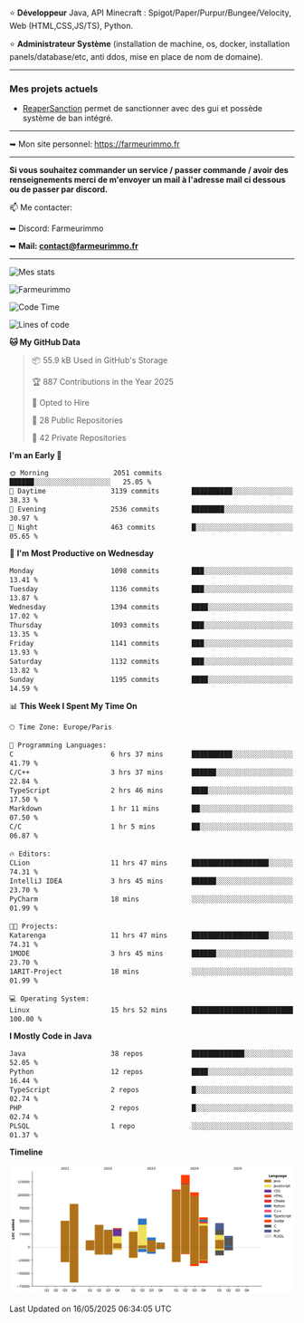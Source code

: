 ⭐ **Développeur** Java, API Minecraft : Spigot/Paper/Purpur/Bungee/Velocity, Web (HTML,CSS,JS/TS), Python.

⭐ **Administrateur Système** (installation de machine, os, docker, installation panels/database/etc, anti ddos, mise en place de nom de domaine).

---

### Mes projets actuels
- [ReaperSanction](https://www.spigotmc.org/resources/reapersanction.89580/) permet de sanctionner avec des gui et possède système de ban intégré.

---

➥ Mon site personnel: https://farmeurimmo.fr

---

**Si vous souhaitez commander un service / passer commande / avoir des renseignements merci de m'envoyer un mail à l'adresse mail ci dessous ou de passer par discord.**

📫 Me contacter:
 
   ➥ Discord: Farmeurimmo
   
   ➥ **Mail: contact@farmeurimmo.fr**

---

![Mes stats](https://github-readme-stats.farmeurimmo.fr/api?username=Farmeurimmo&count_private=true&show_icons=true&theme=radical)

<img src="https://komarev.com/ghpvc/?username=Farmeurimmo" alt="Farmeurimmo" />

<!--START_SECTION:waka-->
![Code Time](http://img.shields.io/badge/Code%20Time-2%2C021%20hrs%2042%20mins-blue)

![Lines of code](https://img.shields.io/badge/From%20Hello%20World%20I%27ve%20Written-848.3%20thousand%20lines%20of%20code-blue)

**🐱 My GitHub Data** 

> 📦 55.9 kB Used in GitHub's Storage 
 > 
> 🏆 887 Contributions in the Year 2025
 > 
> 💼 Opted to Hire
 > 
> 📜 28 Public Repositories 
 > 
> 🔑 42 Private Repositories 
 > 
**I'm an Early 🐤** 

```text
🌞 Morning                2051 commits        ██████░░░░░░░░░░░░░░░░░░░   25.05 % 
🌆 Daytime                3139 commits        ██████████░░░░░░░░░░░░░░░   38.33 % 
🌃 Evening                2536 commits        ████████░░░░░░░░░░░░░░░░░   30.97 % 
🌙 Night                  463 commits         █░░░░░░░░░░░░░░░░░░░░░░░░   05.65 % 
```
📅 **I'm Most Productive on Wednesday** 

```text
Monday                   1098 commits        ███░░░░░░░░░░░░░░░░░░░░░░   13.41 % 
Tuesday                  1136 commits        ███░░░░░░░░░░░░░░░░░░░░░░   13.87 % 
Wednesday                1394 commits        ████░░░░░░░░░░░░░░░░░░░░░   17.02 % 
Thursday                 1093 commits        ███░░░░░░░░░░░░░░░░░░░░░░   13.35 % 
Friday                   1141 commits        ███░░░░░░░░░░░░░░░░░░░░░░   13.93 % 
Saturday                 1132 commits        ███░░░░░░░░░░░░░░░░░░░░░░   13.82 % 
Sunday                   1195 commits        ████░░░░░░░░░░░░░░░░░░░░░   14.59 % 
```


📊 **This Week I Spent My Time On** 

```text
🕑︎ Time Zone: Europe/Paris

💬 Programming Languages: 
C                        6 hrs 37 mins       ██████████░░░░░░░░░░░░░░░   41.79 % 
C/C++                    3 hrs 37 mins       ██████░░░░░░░░░░░░░░░░░░░   22.84 % 
TypeScript               2 hrs 46 mins       ████░░░░░░░░░░░░░░░░░░░░░   17.50 % 
Markdown                 1 hr 11 mins        ██░░░░░░░░░░░░░░░░░░░░░░░   07.50 % 
C/C                      1 hr 5 mins         ██░░░░░░░░░░░░░░░░░░░░░░░   06.87 % 

🔥 Editors: 
CLion                    11 hrs 47 mins      ███████████████████░░░░░░   74.31 % 
IntelliJ IDEA            3 hrs 45 mins       ██████░░░░░░░░░░░░░░░░░░░   23.70 % 
PyCharm                  18 mins             ░░░░░░░░░░░░░░░░░░░░░░░░░   01.99 % 

🐱‍💻 Projects: 
Katarenga                11 hrs 47 mins      ███████████████████░░░░░░   74.31 % 
1MODE                    3 hrs 45 mins       ██████░░░░░░░░░░░░░░░░░░░   23.70 % 
1ARIT-Project            18 mins             ░░░░░░░░░░░░░░░░░░░░░░░░░   01.99 % 

💻 Operating System: 
Linux                    15 hrs 52 mins      █████████████████████████   100.00 % 
```

**I Mostly Code in Java** 

```text
Java                     38 repos            █████████████░░░░░░░░░░░░   52.05 % 
Python                   12 repos            ████░░░░░░░░░░░░░░░░░░░░░   16.44 % 
TypeScript               2 repos             █░░░░░░░░░░░░░░░░░░░░░░░░   02.74 % 
PHP                      2 repos             █░░░░░░░░░░░░░░░░░░░░░░░░   02.74 % 
PLSQL                    1 repo              ░░░░░░░░░░░░░░░░░░░░░░░░░   01.37 % 
```



**Timeline**

![Lines of Code chart](https://raw.githubusercontent.com/Farmeurimmo/Farmeurimmo/main/assets/bar_graph.png)


 Last Updated on 16/05/2025 06:34:05 UTC
<!--END_SECTION:waka-->
